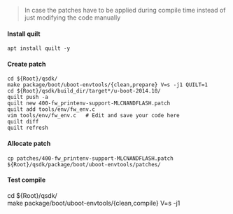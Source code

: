 > In case the patches have to be applied during compile time instead of just modifying the code manually

#### Install quilt
```
apt install quilt -y
```

#### Create patch
```
cd ${Root}/qsdk/
make package/boot/uboot-envtools/{clean,prepare} V=s -j1 QUILT=1
cd ${Root}/qsdk/build_dir/target*/u-boot-2014.10/
quilt push -a
quilt new 400-fw_printenv-support-MLCNANDFLASH.patch
quilt add tools/env/fw_env.c
vim tools/env/fw_env.c   # Edit and save your code here
quilt diff
quilt refresh
```

#### Allocate patch
```
cp patches/400-fw_printenv-support-MLCNANDFLASH.patch ${Root}/qsdk/package/boot/uboot-envtools/patches/
```

#### Test compile
cd ${Root}/qsdk/ \
make package/boot/uboot-envtools/{clean,compile} V=s -j1
